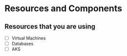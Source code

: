 # Resources and Components

## Resources that you are using

- [ ] Virtual Machines
- [ ] Databases
- [ ] AKS
